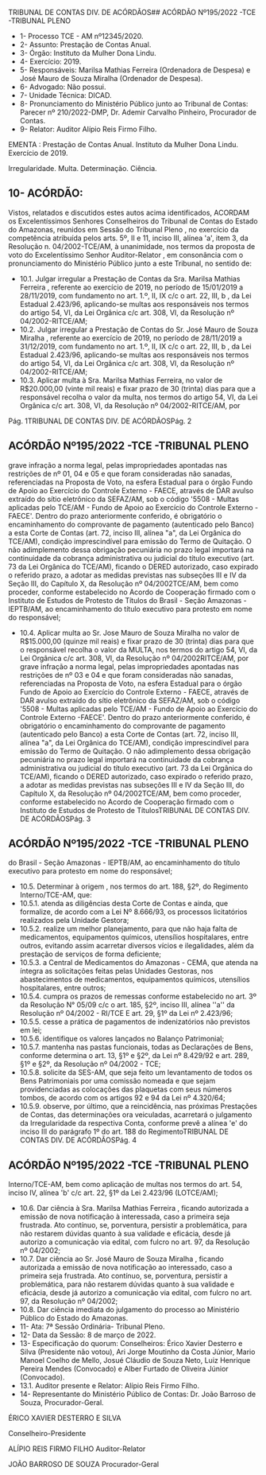 TRIBUNAL DE CONTAS DIV. DE ACÓRDÃOS## ACÓRDÃO Nº195/2022 -TCE -TRIBUNAL PLENO

- 1- Processo TCE - AM nº12345/2020.
- 2- Assunto: Prestação de Contas Anual.
- 3- Órgão: Instituto da Mulher Dona Lindu.
- 4- Exercício: 2019.
- 5- Responsáveis: Marilsa Mathias Ferreira (Ordenadora de Despesa) e José Mauro de Souza Miralha (Ordenador de Despesa).
- 6- Advogado: Não possui.
- 7- Unidade Técnica: DICAD.
- 8- Pronunciamento  do  Ministério  Público  junto  ao  Tribunal  de  Contas: Parecer  nº 210/2022-DMP, Dr. Ademir Carvalho Pinheiro, Procurador de Contas.
- 9- Relator: Auditor Alípio Reis Firmo Filho.

EMENTA :  Prestação  de  Contas  Anual.  Instituto  da Mulher Dona Lindu. Exercício de 2019.

Irregularidade. Multa. Determinação. Ciência.

## 10-  ACÓRDÃO:

Vistos, relatados e discutidos estes autos acima identificados, ACORDAM os Excelentíssimos Senhores Conselheiros do Tribunal de Contas do Estado do Amazonas, reunidos em Sessão do Tribunal Pleno , no exercício da competência atribuída pelos arts. 5º, II e 11, inciso III, alínea 'a', item 3, da Resolução n. 04/2002-TCE/AM, à unanimidade, nos termos da proposta de voto do Excelentíssimo Senhor Auditor-Relator , em consonância com o pronunciamento do Ministério Público junto a este Tribunal, no sentido de:

- 10.1. Julgar  irregular a  Prestação  de  Contas  da Sra. Marilsa  Mathias Ferreira , referente ao exercício de 2019, no período de 15/01/2019 a 28/11/2019, com fundamento no art. 1.º, II, IX c/c o art. 22, III, b , da Lei Estadual 2.423/96, aplicando-se multas aos responsáveis nos termos do  artigo  54,  VI,  da  Lei  Orgânica  c/c  art.  308,  VI,  da  Resolução  nº 04/2002-RITCE/AM;
- 10.2. Julgar irregular a Prestação de Contas do Sr. José Mauro de Souza Miralha , referente ao exercício de 2019, no período de 28/11/2019 a 31/12/2019, com fundamento no art. 1.º, II, IX c/c o art. 22, III, b , da Lei Estadual 2.423/96, aplicando-se multas aos responsáveis nos termos do  artigo  54,  VI,  da  Lei  Orgânica  c/c  art.  308,  VI,  da  Resolução  nº 04/2002-RITCE/AM;
- 10.3. Aplicar multa à Sra. Marilsa Mathias Ferreira, no valor de R$20.000,00 (vinte mil reais) e fixar prazo de 30 (trinta) dias para que a responsável recolha o valor da multa, nos termos do artigo 54, VI, da Lei Orgânica c/c art. 308, VI, da Resolução nº 04/2002-RITCE/AM, por

Pág. 1TRIBUNAL DE CONTAS DIV. DE ACÓRDÃOSPág. 2

## ACÓRDÃO Nº195/2022 -TCE -TRIBUNAL PLENO

grave  infração  a  norma  legal,  pelas  impropriedades  apontadas  nas restrições de nº 01, 04 e 05 e que foram consideradas não sanadas, referenciadas na Proposta de Voto, na esfera Estadual para o órgão Fundo de Apoio ao Exercício do Controle Externo - FAECE, através de DAR avulso extraído do sítio eletrônico da SEFAZ/AM, sob o código '5508 - Multas aplicadas pelo TCE/AM - Fundo de Apoio ao Exercício do  Controle  Externo -FAECE'.  Dentro  do  prazo  anteriormente conferido, é obrigatório o encaminhamento  do  comprovante  de pagamento (autenticado pelo Banco) a esta Corte de Contas (art. 72, inciso III, alínea "a", da Lei Orgânica do TCE/AM), condição imprescindível para emissão do Termo de Quitação. O não adimplemento dessa obrigação pecuniária no prazo legal importará na continuidade da cobrança administrativa ou judicial do título executivo (art.  73  da  Lei  Orgânica  do  TCE/AM),  ficando  o  DERED  autorizado, caso  expirado  o  referido  prazo,  a  adotar  as  medidas  previstas  nas subseções III e IV da Seção III, do Capítulo X, da Resolução nº 04/2002TCE/AM, bem como proceder, conforme estabelecido no Acordo de Cooperação firmado com o Instituto de Estudos de Protesto de Títulos do Brasil - Seção Amazonas - IEPTB/AM, ao encaminhamento do título executivo para protesto em nome do responsável;

- 10.4. Aplicar  multa ao Sr.  Jose  Mauro  de  Souza  Miralha no  valor  de R$15.000,00 (quinze mil reais) e fixar prazo de 30 (trinta) dias para que o responsável recolha o valor da MULTA, nos termos do artigo 54, VI,  da  Lei  Orgânica  c/c  art.  308,  VI,  da  Resolução  nº  04/2002RITCE/AM,  por  grave  infração  a  norma  legal,  pelas  impropriedades apontadas nas restrições de nº 03 e 04 e que foram consideradas não sanadas, referenciadas na Proposta de Voto, na esfera Estadual para o órgão Fundo de Apoio ao Exercício do Controle Externo - FAECE, através de DAR avulso extraído do sítio eletrônico da SEFAZ/AM, sob o código '5508 - Multas aplicadas pelo TCE/AM - Fundo de Apoio ao Exercício do Controle Externo -FAECE'. Dentro do prazo anteriormente conferido, é obrigatório o encaminhamento do comprovante de pagamento (autenticado pelo Banco) a esta Corte de Contas  (art.  72,  inciso  III,  alínea  "a",  da  Lei  Orgânica  do  TCE/AM), condição imprescindível para emissão do Termo de Quitação. O não adimplemento dessa obrigação pecuniária no prazo legal importará na continuidade da cobrança administrativa ou judicial do título executivo (art.  73  da  Lei  Orgânica  do  TCE/AM),  ficando  o  DERED  autorizado, caso  expirado  o  referido  prazo,  a  adotar  as  medidas  previstas  nas subseções III e IV da Seção III, do Capítulo X, da Resolução nº 04/2002TCE/AM, bem como proceder, conforme estabelecido no Acordo de Cooperação firmado com o Instituto de Estudos de Protesto de TítulosTRIBUNAL DE CONTAS DIV. DE ACÓRDÃOSPág. 3

## ACÓRDÃO Nº195/2022 -TCE -TRIBUNAL PLENO

do Brasil - Seção Amazonas - IEPTB/AM, ao encaminhamento do título executivo para protesto em nome do responsável;

- 10.5.  Determinar à  origem ,  nos  termos  do  art.  188,  §2º,  do  Regimento Interno/TCE-AM, que:
- 10.5.1. atenda  as  diligências  desta  Corte  de  Contas  e  ainda,  que formalize, de acordo com a Lei Nº 8.666/93, os processos licitatórios realizados pela Unidade Gestora;
- 10.5.2. realize  um  melhor  planejamento,  para  que  não  haja  falta  de medicamentos, equipamentos químicos, utensílios hospitalares, entre outros, evitando assim acarretar diversos vícios e ilegalidades, além da prestação de serviços de forma deficiente;
- 10.5.3. a Central de Medicamentos do Amazonas - CEMA, que atenda na íntegra as solicitações feitas pelas Unidades  Gestoras,  nos abastecimentos de medicamentos, equipamentos químicos, utensílios hospitalares, entre outros;
- 10.5.4. cumpra os prazos de remessas conforme estabelecido no art. 3º da Resolução N° 05/09 c/c o art. 185, §2º, inciso III, alínea ''a'' da Resolução nº 04/2002 - RI/TCE E art. 29, §1º da Lei nº 2.423/96;
- 10.5.5. cesse a prática de pagamentos de indenizatórios não previstos em lei;
- 10.5.6. identifique os valores lançados no Balanço Patrimonial;
- 10.5.7. mantenha  nas  pastas  funcionais,  todas  as  Declarações  de Bens, conforme determina o art. 13, §1º e §2º, da Lei nº 8.429/92 e art. 289, §1º e §2º, da Resolução nº 04/2002 - TCE;
- 10.5.8. solicite da SES-AM, que seja feito um levantamento de todos os  Bens  Patrimoniais  por  uma  comissão  nomeada  e  que  sejam providenciadas  as  colocações  das  plaquetas  com  seus  números tombos, de acordo com os artigos 92 e 94 da Lei nº 4.320/64;
- 10.5.9. observe, por último, que a reincidência, nas próximas Prestações de Contas, das determinações ora veiculadas, acarretará o julgamento da Irregularidade da respectiva Conta, conforme prevê a alínea  'e'  do  inciso  III  do  parágrafo  1º  do  art.  188  do  RegimentoTRIBUNAL DE CONTAS DIV. DE ACÓRDÃOSPág. 4

## ACÓRDÃO Nº195/2022 -TCE -TRIBUNAL PLENO

Interno/TCE-AM, bem como aplicação de multas nos termos do art. 54, inciso IV, alínea 'b' c/c art. 22, §1º da Lei 2.423/96 (LOTCE/AM);

- 10.6. Dar  ciência à Sra.  Marilsa  Mathias  Ferreira , ficando  autorizada  a emissão  de  nova  notificação  à  interessada,  caso  a  primeira  seja frustrada. Ato contínuo, se, porventura, persistir a problemática, para não  restarem  dúvidas  quanto  à  sua  validade  e  eficácia,  desde  já autorizo a comunicação via edital, com fulcro no art. 97, da Resolução nº 04/2002;
- 10.7. Dar ciência ao Sr. José Mauro de Souza Miralha , ficando autorizada a emissão de nova notificação ao interessado, caso a primeira seja frustrada. Ato contínuo, se, porventura, persistir a problemática, para não  restarem  dúvidas  quanto  à  sua  validade  e  eficácia,  desde  já autorizo a comunicação via edital, com fulcro no art. 97, da Resolução nº 04/2002;
- 10.8. Dar ciência imediata do julgamento do processo ao Ministério Público do Estado do Amazonas.
- 11-  Ata: 7ª Sessão Ordinária- Tribunal Pleno.
- 12-  Data da Sessão: 8 de março de 2022.
- 13-  Especificação do quorum: Conselheiros: Érico Xavier Desterro e Silva (Presidente não votou), Ari Jorge Moutinho da Costa Júnior, Mario Manoel Coelho de Mello, Josué Cláudio de Souza Neto, Luiz Henrique Pereira Mendes (Convocado) e Alber Furtado de Oliveira Júnior (Convocado).
- 13.1. Auditor presente e Relator: Alípio Reis Firmo Filho.
- 14-  Representante  do  Ministério  Público  de  Contas: Dr.  João  Barroso  de  Souza, Procurador-Geral.

ÉRICO XAVIER DESTERRO E SILVA

Conselheiro-Presidente

ALÍPIO REIS FIRMO FILHO Auditor-Relator

JOÃO BARROSO DE SOUZA Procurador-Geral